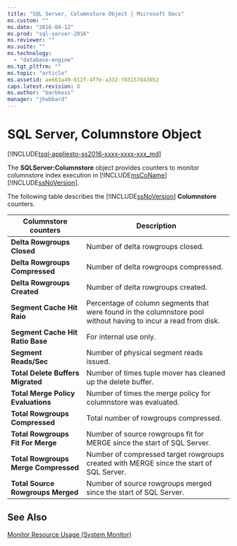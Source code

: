 ```yaml
---
title: "SQL Server, Columnstore Object | Microsoft Docs"
ms.custom: ""
ms.date: "2016-04-12"
ms.prod: "sql-server-2016"
ms.reviewer: ""
ms.suite: ""
ms.technology: 
  - "database-engine"
ms.tgt_pltfrm: ""
ms.topic: "article"
ms.assetid: ae663a49-012f-4ffe-a332-f03157843052
caps.latest.revision: 8
ms.author: "barbkess"
manager: "jhubbard"
---
```

# SQL Server, Columnstore Object
[!INCLUDE[tsql-appliesto-ss2016-xxxx-xxxx-xxx_md](../../../a9notintoc/includes/tsql-appliesto-ss2016-xxxx-xxxx-xxx-md.md)]

  The **SQLServer:Columnstore** object provides counters to monitor columnstore index execution in [!INCLUDE[msCoName](../../../a9notintoc/includes/msconame-md.md)] [!INCLUDE[ssNoVersion](../../../a9notintoc/includes/ssnoversion-md.md)].  
  
 The following table describes the [!INCLUDE[ssNoVersion](../../../a9notintoc/includes/ssnoversion-md.md)] **Columnstore** counters.  
  
|Columnstore counters|Description|  
|--------------------------|-----------------|  
|**Delta Rowgroups Closed**|Number of delta rowgroups closed.|  
|**Delta Rowgroups Compressed**|Number of delta rowgroups compressed.|  
|**Delta Rowgroups Created**|Number of delta rowgroups created.|  
|**Segment Cache Hit Raio**|Percentage of column segments that were found in the columnstore pool without having to incur a read from disk.|  
|**Segment Cache Hit Ratio Base**|For internal use only.|
|**Segment Reads/Sec**|Number of physical segment reads issued.|  
|**Total Delete Buffers Migrated**|Number of times tuple mover has cleaned up the delete buffer.|  
|**Total Merge Policy Evaluations**|Number of times the merge policy for columnstore was evaluated.|  
|**Total Rowgroups Compressed**|Total number of rowgroups compressed.|  
|**Total Rowgroups Fit For Merge**|Number of source rowgroups fit for MERGE since the start of SQL Server.|  
|**Total Rowgroups Merge Compressed**|Number of compressed target rowgroups created with MERGE since the start of SQL Server.|  
|**Total Source Rowgroups Merged**|Number of source rowgroups merged since the start of SQL Server.|  
  
## See Also  
 [Monitor Resource Usage &#40;System Monitor&#41;](../../../relational-databases/monitor/performance-monitor/monitor-resource-usage-system-monitor.md)  
  
  